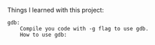 Things I learned with this project: 

    gdb: 
        Compile you code with -g flag to use gdb. 
        How to use gdb: 
